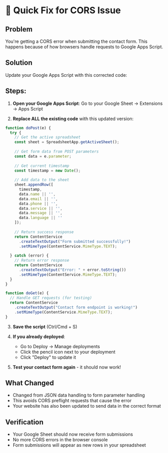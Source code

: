 # 🔧 Quick Fix for CORS Issue

## Problem
You're getting a CORS error when submitting the contact form. This happens because of how browsers handle requests to Google Apps Script.

## Solution
Update your Google Apps Script with this corrected code:

## Steps:

1. **Open your Google Apps Script**: Go to your Google Sheet → Extensions → Apps Script

2. **Replace ALL the existing code** with this updated version:

```javascript
function doPost(e) {
  try {
    // Get the active spreadsheet
    const sheet = SpreadsheetApp.getActiveSheet();
    
    // Get form data from POST parameters
    const data = e.parameter;
    
    // Get current timestamp
    const timestamp = new Date();
    
    // Add data to the sheet
    sheet.appendRow([
      timestamp,
      data.name || '',
      data.email || '',
      data.phone || '',
      data.service || '',
      data.message || '',
      data.language || ''
    ]);
    
    // Return success response
    return ContentService
      .createTextOutput("Form submitted successfully!")
      .setMimeType(ContentService.MimeType.TEXT);
      
  } catch (error) {
    // Return error response
    return ContentService
      .createTextOutput("Error: " + error.toString())
      .setMimeType(ContentService.MimeType.TEXT);
  }
}

function doGet(e) {
  // Handle GET requests (for testing)
  return ContentService
    .createTextOutput("Contact form endpoint is working!")
    .setMimeType(ContentService.MimeType.TEXT);
}
```

3. **Save the script** (Ctrl/Cmd + S)

4. **If you already deployed**: 
   - Go to Deploy → Manage deployments
   - Click the pencil icon next to your deployment
   - Click "Deploy" to update it

5. **Test your contact form again** - it should now work!

## What Changed
- Changed from JSON data handling to form parameter handling
- This avoids CORS preflight requests that cause the error
- Your website has also been updated to send data in the correct format

## Verification
- Your Google Sheet should now receive form submissions
- No more CORS errors in the browser console
- Form submissions will appear as new rows in your spreadsheet 